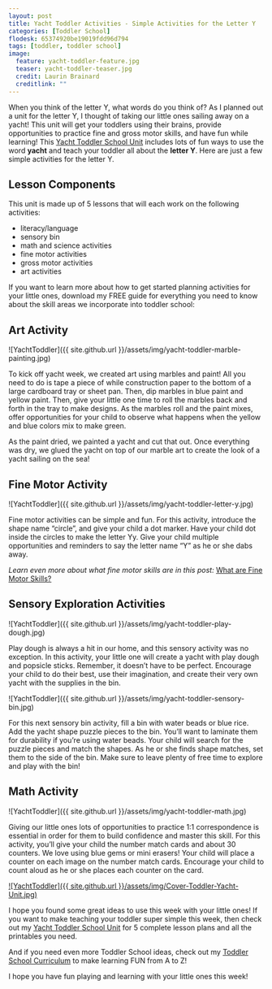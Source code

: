 ```yaml
---
layout: post
title: Yacht Toddler Activities - Simple Activities for the Letter Y
categories: [Toddler School]
flodesk: 65374920be19019fdd96d794
tags: [toddler, toddler school]
image:
  feature: yacht-toddler-feature.jpg
  teaser: yacht-toddler-teaser.jpg
  credit: Laurin Brainard
  creditlink: ""
---
```

When you think of the letter Y, what words do you think of? As I planned out a unit for the letter Y, I thought of taking our little ones sailing away on a yacht! This unit will get your toddlers using their brains, provide opportunities to practice fine and gross motor skills, and have fun while learning! This [Yacht Toddler School Unit](https://www.teacherspayteachers.com/Product/-50-off-for-48-Hours-Toddler-Lesson-Plans-Yacht-Themed-Lessons-5282281?utm_source=PB%20Blog&utm_campaign=Yacht%20Toddler%20School%20Post) includes lots of fun ways to use the word **yacht** and teach your toddler all about the **letter Y**. Here are just a few simple activities for the letter Y.

## Lesson Components 

This unit is made up of 5 lessons that will each work on the following activities:
- literacy/language 
- sensory bin 
- math and science activities
- fine motor activities
- gross motor activities
- art activities

If you want to learn more about how to get started planning activities for your little ones, download my FREE guide for everything you need to know about the skill areas we incorporate into toddler school:

<div id="fd-form-65374920be19019fdd96d794"></div>
<script>
  window.fd('form', {
    formId: '65374920be19019fdd96d794',
    containerEl: '#fd-form-65374920be19019fdd96d794'
  });
</script>

## Art Activity

![YachtToddler]({{ site.github.url }}/assets/img/yacht-toddler-marble-painting.jpg)

To kick off yacht week, we created art using marbles and paint! All you need to do is tape a piece of while construction paper to the bottom of a large cardboard tray or sheet pan. Then, dip marbles in blue paint and yellow paint. Then, give your little one time to roll the marbles back and forth in the tray to make designs. As the marbles roll and the paint mixes, offer opportunities for your child to observe what happens when the yellow and blue colors mix to make green. 

As the paint dried, we painted a yacht and cut that out. Once everything was dry, we glued the yacht on top of our marble art to create the look of a yacht sailing on the sea! 

## Fine Motor Activity

![YachtToddler]({{ site.github.url }}/assets/img/yacht-toddler-letter-y.jpg)

Fine motor activities can be simple and fun. For this activity, introduce the shape name “circle”, and give your child a dot marker. Have your child dot inside the circles to make the letter Yy. Give your child multiple opportunities and reminders to say the letter name “Y” as he or she dabs away. 

_Learn even more about what fine motor skills are in this post:_ [What are Fine Motor Skills?](https://theprimarybrain.com/fine%20motor%20skills/2024/01/25/What-Are-Fine-Motor-Skills/)

## Sensory Exploration Activities

![YachtToddler]({{ site.github.url }}/assets/img/yacht-toddler-play-dough.jpg)

Play dough is always a hit in our home, and this sensory activity was no exception. In this activity, your little one will create a yacht with play dough and popsicle sticks. Remember, it doesn’t have to be perfect. Encourage your child to do their best, use their imagination, and create their very own yacht with the supplies in the bin.

![YachtToddler]({{ site.github.url }}/assets/img/yacht-toddler-sensory-bin.jpg)

For this next sensory bin activity, fill a bin with water beads or blue rice. Add the yacht shape puzzle pieces to the bin. You’ll want to laminate them for durability if you’re using water beads. Your child will search for the puzzle pieces and match the shapes. As he or she finds shape matches, set them to the side of the bin. Make sure to leave plenty of free time to explore and play with the bin! 

## Math Activity 

![YachtToddler]({{ site.github.url }}/assets/img/yacht-toddler-math.jpg)

Giving our little ones lots of opportunities to practice 1:1 correspondence is essential in order for them to build confidence and master this skill. For this activity, you’ll give your child the number match cards and about 30 counters. We love using blue gems or mini erasers! Your child will place a counter on each image on the number match cards. Encourage your child to count aloud as he or she places each counter on the card. 

[![YachtToddler]({{ site.github.url }}/assets/img/Cover-Toddler-Yacht-Unit.jpg)](https://www.teacherspayteachers.com/Product/-50-off-for-48-Hours-Toddler-Lesson-Plans-Yacht-Themed-Lessons-5282281?utm_source=PB%20Blog&utm_campaign=Yacht%20Toddler%20School%20Post)

I hope you found some great ideas to use this week with your little ones! If you want to make teaching your toddler super simple this week, then check out my [Yacht Toddler School Unit](https://www.teacherspayteachers.com/Product/-50-off-for-48-Hours-Toddler-Lesson-Plans-Yacht-Themed-Lessons-5282281?utm_source=PB%20Blog&utm_campaign=Yacht%20Toddler%20School%20Post) for 5 complete lesson plans and all the printables you need. 

And if you need even more Toddler School ideas, check out my [Toddler School Curriculum](https://www.teacherspayteachers.com/Product/Toddler-Activities-Lesson-Plans-Tot-School-Curriculum-Homeschool-Preschool-4296281?utm_source=PB%20Blog&utm_campaign=Toddler%20Bundle%20Upsell) to make learning FUN from A to Z!

I hope you have fun playing and learning with your little ones this week! 